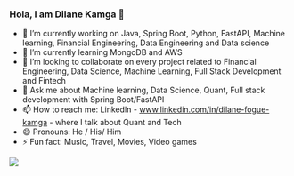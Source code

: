 ### Hola, I am Dilane Kamga 👋


- 🔭 I’m currently working on Java, Spring Boot, Python, FastAPI, Machine learning, Financial Engineering, Data Engineering and Data science
- 🌱 I’m currently learning MongoDB and AWS
- 👯 I’m looking to collaborate on every project related to Financial Engineering, Data Science, Machine Learning, Full Stack Development and Fintech 
- 💬 Ask me about Machine learning, Data Science, Quant, Full stack development with Spring Boot/FastAPI
- 📫 How to reach me: LinkedIn -  www.linkedin.com/in/dilane-fogue-kamga - where I talk about Quant and Tech
- 😄 Pronouns: He / His/ Him
- ⚡ Fun fact: Music, Travel, Movies, Video games

<img src="https://github-readme-stats.vercel.app/api?username=Dilane-Kamga&&show_icons=true&title_color=ffffff&icon_color=bb2acf&text_color=daf7dc&bg_color=151515">
